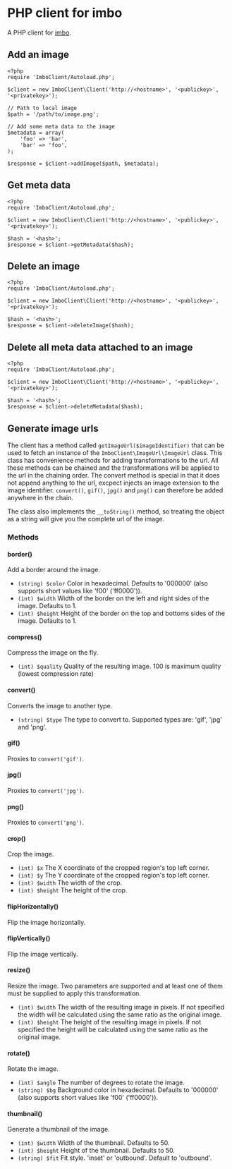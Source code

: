 # PHP client for imbo
A PHP client for [imbo](https://github.com/christeredvartsen/imbo).

## Add an image

    <?php
    require 'ImboClient/Autoload.php';

    $client = new ImboClient\Client('http://<hostname>', '<publickey>', '<privatekey>');

    // Path to local image
    $path = '/path/to/image.png';

    // Add some meta data to the image
    $metadata = array(
        'foo' => 'bar',
        'bar' => 'foo',
    );

    $response = $client->addImage($path, $metadata);

## Get meta data

    <?php
    require 'ImboClient/Autoload.php';

    $client = new ImboClient\Client('http://<hostname>', '<publickey>', '<privatekey>');

    $hash = '<hash>';
    $response = $client->getMetadata($hash);

## Delete an image

    <?php
    require 'ImboClient/Autoload.php';

    $client = new ImboClient\Client('http://<hostname>', '<publickey>', '<privatekey>');

    $hash = '<hash>';
    $response = $client->deleteImage($hash);

## Delete all meta data attached to an image

    <?php
    require 'ImboClient/Autoload.php';

    $client = new ImboClient\Client('http://<hostname>', '<publickey>', '<privatekey>');

    $hash = '<hash>';
    $response = $client->deleteMetadata($hash);

## Generate image urls

The client has a method called `getImageUrl($imageIdentifier)` that can be used to fetch an instance of the `ImboClient\ImageUrl\ImageUrl` class. This class has convenience methods for adding transformations to the url. All these methods can be chained and the transformations will be applied to the url in the chaining order. The convert method is special in that it does not append anything to the url, excpect injects an image extension to the image identifier. `convert()`, `gif()`, `jpg()` and `png()` can therefore be added anywhere in the chain.

The class also implements the `__toString()` method, so treating the object as a string will give you the complete url of the image.

### Methods

#### border()
Add a border around the image.

* `(string) $color` Color in hexadecimal. Defaults to '000000' (also supports short values like 'f00' ('ff0000')).
* `(int) $width` Width of the border on the left and right sides of the image. Defaults to 1.
* `(int) $height` Height of the border on the top and bottoms sides of the image. Defaults to 1.

#### compress()
Compress the image on the fly.

* `(int) $quality` Quality of the resulting image. 100 is maximum quality (lowest compression rate)

#### convert()
Converts the image to another type.

* `(string) $type` The type to convert to. Supported types are: 'gif', 'jpg' and 'png'.

#### gif()
Proxies to `convert('gif')`.

#### jpg()
Proxies to `convert('jpg')`.

#### png()
Proxies to `convert('png')`.

#### crop()
Crop the image.

* `(int) $x` The X coordinate of the cropped region's top left corner.
* `(int) $y` The Y coordinate of the cropped region's top left corner.
* `(int) $width` The width of the crop.
* `(int) $height` The height of the crop.

#### flipHorizontally()
Flip the image horizontally.

#### flipVertically()
Flip the image vertically.

#### resize()
Resize the image. Two parameters are supported and at least one of them must be supplied to apply this transformation.

* `(int) $width` The width of the resulting image in pixels. If not specified the width will be calculated using the same ratio as the original image.
* `(int) $height` The height of the resulting image in pixels. If not specified the height will be calculated using the same ratio as the original image.

#### rotate()
Rotate the image.

* `(int) $angle` The number of degrees to rotate the image.
* `(string) $bg` Background color in hexadecimal. Defaults to '000000' (also supports short values like 'f00' ('ff0000')).

#### thumbnail()
Generate a thumbnail of the image.

* `(int) $width` Width of the thumbnail. Defaults to 50.
* `(int) $height` Height of the thumbnail. Defaults to 50.
* `(string) $fit` Fit style. 'inset' or 'outbound'. Default to 'outbound'.

